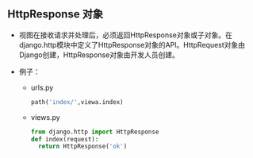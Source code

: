 ## HttpResponse 对象

- 视图在接收请求并处理后，必须返回HttpResponse对象或子对象。在django.http模块中定义了HttpResponse对象的API。HttpRequest对象由Django创建，HttpResponse对象由开发人员创建。

- 例子：

  - urls.py

    ```python
    path('index/',viewa.index)
    ```

  - views.py

    ```python
    from django.http import HttpResponse
    def index(request):
      return HttpResponse('ok')
    ```

  